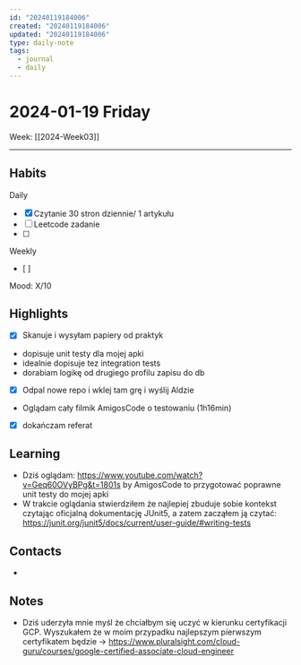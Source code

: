 ```yaml
---
id: "20240119184006"
created: "20240119184006"
updated: "20240119184006"
type: daily-note
tags:
  - journal
  - daily
---
```

# 2024-01-19 Friday


Week: [[2024-Week03]]  
  
---  
  
## Habits
Daily
- [x] Czytanie 30 stron dziennie/ 1 artykułu  
- [ ] Leetcode zadanie
- [ ] 


Weekly
- [ ]   
  
Mood: X/10  
  
## Highlights  
- [x] Skanuje i wysyłam papiery od praktyk
- dopisuje unit testy dla mojej apki
- idealnie dopisuje tez integration tests
- dorabiam logikę od drugiego profilu zapisu do db
- [x] Odpal nowe repo i wklej tam grę i wyślij Aldzie
- Oglądam cały filmik AmigosCode o testowaniu (1h16min)
- [x] dokańczam referat 

## Learning  
- Dziś oglądam: https://www.youtube.com/watch?v=Geq60OVyBPg&t=1801s by AmigosCode to przygotować poprawne unit testy do mojej apki
- W trakcie oglądania stwierdziłem że najlepiej zbuduje sobie kontekst czytając oficjalną dokumentację JUnit5, a zatem zacząłem ją czytać: https://junit.org/junit5/docs/current/user-guide/#writing-tests
  
## Contacts  
- 
  
## Notes  
 - Dziś uderzyła mnie myśl że chciałbym się uczyć w kierunku certyfikacji GCP. Wyszukałem że w moim przypadku najlepszym pierwszym certyfikatem będzie -> https://www.pluralsight.com/cloud-guru/courses/google-certified-associate-cloud-engineer